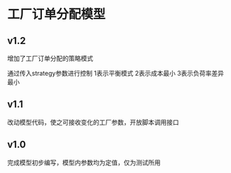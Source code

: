 # 工厂订单分配模型

## v1.2

增加了工厂订单分配的策略模式

通过传入strategy参数进行控制 1表示平衡模式 2表示成本最小 3表示负荷率差异最小

## v1.1

改动模型代码，使之可接收变化的工厂参数，开放脚本调用接口

## v1.0

完成模型初步编写，模型内参数均为定值，仅为测试所用


